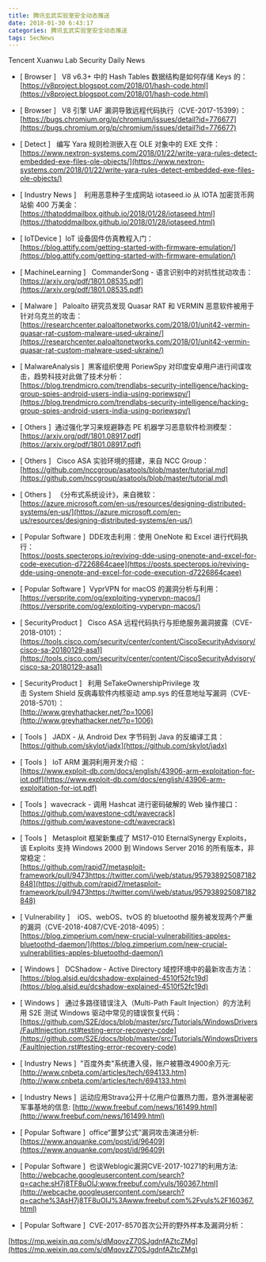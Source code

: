 ```yaml
---
title: 腾讯玄武实验室安全动态推送
date: 2018-01-30 6:43:17
categories: 腾讯玄武实验室安全动态推送
tags: SecNews
---
```


Tencent Xuanwu Lab Security Daily News  
* [ Browser ]  
V8 v6.3+ 中的 Hash Tables 数据结构是如何存储 Keys 的：   
[https://v8project.blogspot.com/2018/01/hash-code.html](https://v8project.blogspot.com/2018/01/hash-code.html)  

* [ Browser ]   V8 引擎 UAF 漏洞导致远程代码执行（CVE-2017-15399）：   
[https://bugs.chromium.org/p/chromium/issues/detail?id=776677](https://bugs.chromium.org/p/chromium/issues/detail?id=776677)  

* [ Detect ]   编写 Yara 规则检测嵌入在 OLE 对象中的 EXE 文件：   
[https://www.nextron-systems.com/2018/01/22/write-yara-rules-detect-embedded-exe-files-ole-objects/](https://www.nextron-systems.com/2018/01/22/write-yara-rules-detect-embedded-exe-files-ole-objects/)  

* [ Industry News ]  
 利用恶意种子生成网站 iotaseed.io 从 IOTA 加密货币网站偷 400 万美金：   
[https://thatoddmailbox.github.io/2018/01/28/iotaseed.html](https://thatoddmailbox.github.io/2018/01/28/iotaseed.html)  

* [ IoTDevice ]  IoT 设备固件仿真教程入门：   
[https://blog.attify.com/getting-started-with-firmware-emulation/](https://blog.attify.com/getting-started-with-firmware-emulation/)  

* [ MachineLearning ]  
CommanderSong - 语言识别中的对抗性扰动攻击：  
[https://arxiv.org/pdf/1801.08535.pdf](https://arxiv.org/pdf/1801.08535.pdf)  

* [ Malware ]   Paloalto 研究员发现 Quasar RAT 和 VERMIN 恶意软件被用于针对乌克兰的攻击：   
[https://researchcenter.paloaltonetworks.com/2018/01/unit42-vermin-quasar-rat-custom-malware-used-ukraine/](https://researchcenter.paloaltonetworks.com/2018/01/unit42-vermin-quasar-rat-custom-malware-used-ukraine/)  

* [ MalwareAnalysis ]  黑客组织使用 PoriewSpy 对印度安卓用户进行间谍攻击，趋势科技对此做了技术分析：   
[https://blog.trendmicro.com/trendlabs-security-intelligence/hacking-group-spies-android-users-india-using-poriewspy/](https://blog.trendmicro.com/trendlabs-security-intelligence/hacking-group-spies-android-users-india-using-poriewspy/)  

* [ Others ]  通过强化学习来规避静态 PE 机器学习恶意软件检测模型：   
[https://arxiv.org/pdf/1801.08917.pdf](https://arxiv.org/pdf/1801.08917.pdf)  

* [ Others ]  
Cisco ASA 实验环境的搭建，来自 NCC Group：   
[https://github.com/nccgroup/asatools/blob/master/tutorial.md](https://github.com/nccgroup/asatools/blob/master/tutorial.md)  

* [ Others ]  
《分布式系统设计》，来自微软：   
[https://azure.microsoft.com/en-us/resources/designing-distributed-systems/en-us/](https://azure.microsoft.com/en-us/resources/designing-distributed-systems/en-us/)  

* [ Popular Software ]  DDE攻击利用：使用 OneNote 和 Excel 进行代码执行：   
[https://posts.specterops.io/reviving-dde-using-onenote-and-excel-for-code-execution-d7226864caee](https://posts.specterops.io/reviving-dde-using-onenote-and-excel-for-code-execution-d7226864caee)  

* [ Popular Software ]  VyprVPN for macOS 的漏洞分析与利用：   
[https://versprite.com/og/exploiting-vypervpn-macos/](https://versprite.com/og/exploiting-vypervpn-macos/)  

* [ SecurityProduct ]   Cisco ASA 远程代码执行与拒绝服务漏洞披露（CVE-2018-0101）：   
[https://tools.cisco.com/security/center/content/CiscoSecurityAdvisory/cisco-sa-20180129-asa1](https://tools.cisco.com/security/center/content/CiscoSecurityAdvisory/cisco-sa-20180129-asa1)  

* [ SecurityProduct ]  
利用 SeTakeOwnershipPrivilege 攻击 System Shield 反病毒软件内核驱动 amp.sys 的任意地址写漏洞（CVE-2018-5701）：   
[http://www.greyhathacker.net/?p=1006](http://www.greyhathacker.net/?p=1006)  

* [ Tools ]  
JADX - 从 Android Dex 字节码到 Java 的反编译工具：   
[https://github.com/skylot/jadx](https://github.com/skylot/jadx)  

* [ Tools ]   IoT ARM 漏洞利用开发介绍 ：   
[https://www.exploit-db.com/docs/english/43906-arm-exploitation-for-iot.pdf](https://www.exploit-db.com/docs/english/43906-arm-exploitation-for-iot.pdf)  

* [ Tools ]  wavecrack - 调用 Hashcat 进行密码破解的 Web 操作接口：   
[https://github.com/wavestone-cdt/wavecrack](https://github.com/wavestone-cdt/wavecrack)  

* [ Tools ]  
Metasploit 框架新集成了 MS17-010 EternalSynergy Exploits，该 Exploits 支持 Windows 2000 到 Windows Server 2016 的所有版本，非常稳定：   
[https://github.com/rapid7/metasploit-framework/pull/9473https://twitter.com/i/web/status/957938925087182848](https://github.com/rapid7/metasploit-framework/pull/9473https://twitter.com/i/web/status/957938925087182848)  

* [ Vulnerability ]  
 iOS、webOS、tvOS 的 bluetoothd 服务被发现两个严重的漏洞（CVE-2018-4087/CVE-2018-4095）：   
[https://blog.zimperium.com/new-crucial-vulnerabilities-apples-bluetoothd-daemon/](https://blog.zimperium.com/new-crucial-vulnerabilities-apples-bluetoothd-daemon/)  

* [ Windows ]  
DCShadow - Active Directory 域控环境中的最新攻击方法：   
[https://blog.alsid.eu/dcshadow-explained-4510f52fc19d](https://blog.alsid.eu/dcshadow-explained-4510f52fc19d)  

* [ Windows ]  
通过多路径错误注入（Multi-Path Fault Injection）的方法利用 S2E 测试 Windows 驱动中常见的错误恢复代码：   
[https://github.com/S2E/docs/blob/master/src/Tutorials/WindowsDrivers/FaultInjection.rst#testing-error-recovery-code](https://github.com/S2E/docs/blob/master/src/Tutorials/WindowsDrivers/FaultInjection.rst#testing-error-recovery-code)  

* [ Industry News ]  "百度外卖"系统遭入侵，账户被篡改4900余万元: 
[http://www.cnbeta.com/articles/tech/694133.htm](http://www.cnbeta.com/articles/tech/694133.htm)  

* [ Industry News ]  运动应用Strava公开十亿用户位置热力图，意外泄漏秘密军事基地的信息: 
[http://www.freebuf.com/news/161499.html](http://www.freebuf.com/news/161499.html)  

* [ Popular Software ]  office“噩梦公式”漏洞攻击演进分析:  
[https://www.anquanke.com/post/id/96409](https://www.anquanke.com/post/id/96409)  

* [ Popular Software ]  也谈Weblogic漏洞CVE-2017-10271的利用方法: 
[http://webcache.googleusercontent.com/search?q=cache:sH7j8TF8uOIJ:www.freebuf.com/vuls/160367.html](http://webcache.googleusercontent.com/search?q=cache%3AsH7j8TF8uOIJ%3Awww.freebuf.com%2Fvuls%2F160367.html)  

* [ Popular Software ]  CVE-2017-8570首次公开的野外样本及漏洞分析：
 
[https://mp.weixin.qq.com/s/dMqovzZ70SJgdnfAZtcZMg](https://mp.weixin.qq.com/s/dMqovzZ70SJgdnfAZtcZMg)  

